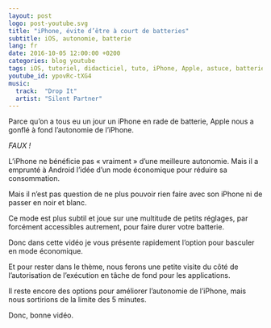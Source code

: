 ```yaml
---
layout: post
logo: post-youtube.svg
title: "iPhone, évite d’être à court de batteries"
subtitle: iOS, autonomie, batterie
lang: fr
date: 2016-10-05 12:00:00 +0200
categories: blog youtube
tags: iOS, tutoriel, didacticiel, tuto, iPhone, Apple, astuce, batterie, autonomie, économie énergie
youtube_id: ypovRc-tXG4
music:
  track:  "Drop It"
  artist: "Silent Partner"
---
```


Parce qu’on a tous eu un jour un iPhone en rade de batterie, 
Apple nous a gonflé à fond l’autonomie de l’iPhone.

_FAUX&nbsp;!_

L’iPhone ne bénéficie pas «&nbsp;vraiment&nbsp;» d’une meilleure autonomie.
Mais il a emprunté à Android l’idée d’un mode économique pour réduire sa 
consommation.

Mais il n’est pas question de ne plus pouvoir rien faire avec son iPhone ni 
de passer en noir et blanc.

Ce mode est plus subtil et joue sur une multitude de petits réglages, 
par forcément accessibles autrement, pour faire durer votre batterie.

Donc dans cette vidéo je vous présente rapidement l’option pour basculer en 
mode économique.

Et pour rester dans le thème, nous ferons une petite visite du côté de 
l’autorisation de l’exécution en tâche de fond pour les applications.

Il reste encore des options pour améliorer l’autonomie de l’iPhone, mais nous 
sortirions de la limite des 5 minutes.

Donc, bonne vidéo.

